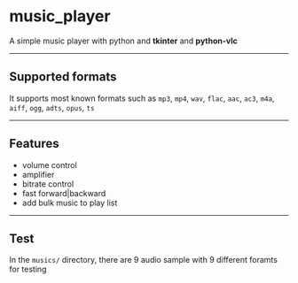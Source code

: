 # music_player
A simple music player with python and **tkinter** and **python-vlc**

---

## Supported formats
It supports most known formats such as `mp3`, `mp4`, `wav`, `flac`, `aac`, `ac3`, `m4a`, `aiff`, `ogg`, `adts`, `opus`, `ts`


---

## Features
- volume control
- amplifier
- bitrate control
- fast forward|backward
- add bulk music to play list

---

## Test
In the `musics/` directory, there are 9 audio sample with 9 different foramts for testing
